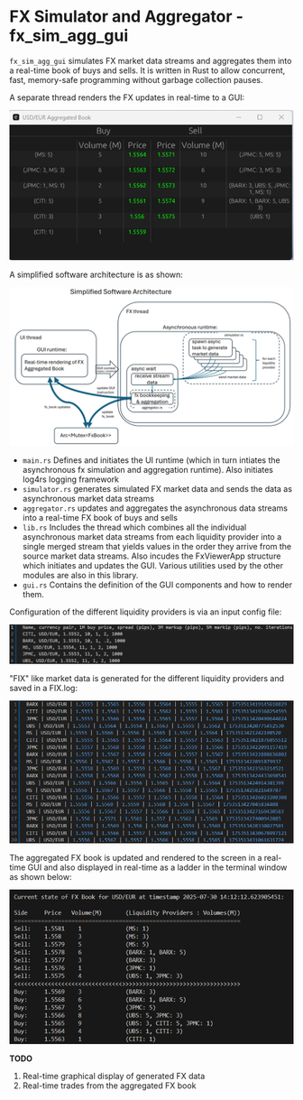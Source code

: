  # FX Simulator and Aggregator - fx_sim_agg_gui

 `fx_sim_agg_gui` simulates FX market data streams and aggregates them into a real-time book of buys and sells. It is written in Rust to allow concurrent, fast, memory-safe  programming without garbage collection pauses.

 A separate thread renders the FX updates in real-time to a GUI:

![FxBook GUI](<resources/FxBook GUI.png>)

A simplified software architecture is as shown:

![software architecture](<resources/Software Architecture.png>)

 - `main.rs`  Defines and initiates the UI runtime (which in turn intiates the asynchronous fx simulation and aggregation runtime). Also initiates log4rs logging framework
 - `simulator.rs` generates simulated FX market data and sends the data as asynchronous market data streams
 - `aggregator.rs` updates and aggregates the asynchronous data streams into a real-time FX book of buys and sells
 - `lib.rs` Includes the thread which combines all the individual asynchronous market data streams from each liquidity provider into a single merged stream
 that yields values in the order they arrive from the source market data streams. Also incudes the FxViewerApp structure which initiates and updates the GUI. Various utilities used by the other modules are also in this library.
  - `gui.rs` Contains the definition of the GUI components and how to render them.

Configuration of the different liquidity providers is via an input config file:

![config.txt](resources/config.txt.png)


 "FIX" like market data is generated for the different liquidity providers and saved in a FIX.log:

![FIX.log](resources/FIX.log.png)

The aggregated FX book is updated and rendered to the screen in a real-time GUI and also displayed in real-time as a ladder in the terminal window as shown below:

![FX_ladder](resources/FX_ladder.png)

**TODO** 
1. Real-time graphical display of generated FX data
2. Real-time trades from the aggregated FX book